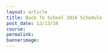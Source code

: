 ```yaml
---
layout: article
title: Back To School 2016 Schedule
post_date: 12/13/16
course:
permalink:
bannerimage:
---
```

